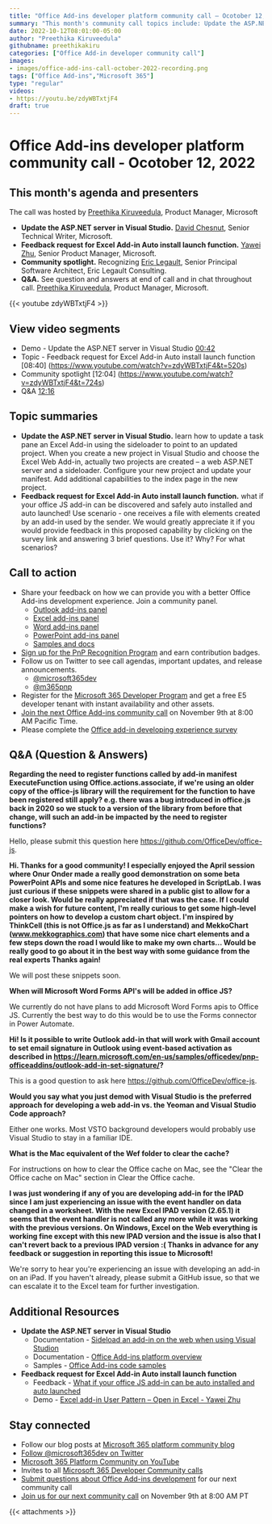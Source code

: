 ```yaml
---
title: "Office Add-ins developer platform community call – Ocotober 12, 2022"
summary: "This month's community call topics include: Update the ASP.NET server in Visual Studio (update a task pane an Excel Add-in using the sideloader to point to an updated project) – David Chesnut (Microsoft) and Feedback request for Excel Add-in Auto install launch function (thoughts on making your office JS add-in discoverable and safely auto install and launch it) - Yawei Zhu (Microsoft),  Community spotlight – shines on Eric Legault (Eric Legault Consulting), and Q&A at end of call and in chat throughout call."
date: 2022-10-12T08:01:00-05:00
author: "Preethika Kiruveedula"
githubname: preethikakiru
categories: ["Office Add-in developer community call"]
images:
- images/office-add-ins-call-october-2022-recording.png
tags: ["Office Add-ins","Microsoft 365"]
type: "regular"
videos:
- https://youtu.be/zdyWBTxtjF4
draft: true
---
```


# Office Add-ins developer platform community call - Ocotober 12, 2022

## This month's agenda and presenters

The call was hosted by [Preethika Kiruveedula](www.linkedin.com/in/preethika-kiruveedula-529b7a148), Product Manager, Microsoft  
* **Update the ASP.NET server in Visual Studio.** [David Chesnut](https://twitter.com/davidchesnut), Senior Technical Writer, Microsoft. 
* **Feedback request for Excel Add-in Auto install launch function.** [Yawei Zhu](https://www.linkedin.com/in/yaweizhu-henson/), Senior Product Manager, Microsoft. 
* **Community spotlight.** Recognizing [Eric Legault](https://twitter.com/elegault), Senior Principal Software Architect, Eric Legault Consulting.
* **Q&A.** See question and answers at end of call and in chat throughout call. [Preethika Kiruveedula](www.linkedin.com/in/preethika-kiruveedula-529b7a14), Product Manager, Microsoft.

{{< youtube zdyWBTxtjF4 >}}

## View video segments

* Demo - Update the ASP.NET server in Visual Studio [00:42](https://youtu.be/watch?v=zdyWBTxtjF4?t=42)
* Topic - Feedback request for Excel Add-in Auto install launch function [08:40] (https://www.youtube.com/watch?v=zdyWBTxtjF4&t=520s)
* Community spotlight [12:04] (https://www.youtube.com/watch?v=zdyWBTxtjF4&t=724s)
* Q&A [12:16](htthttps://www.youtube.com/watch?v=zdyWBTxtjF4&t=736s)

## Topic summaries

* **Update the ASP.NET server in Visual Studio.** learn how to update a task pane an Excel Add-in using the sideloader to point to an updated project.   When you create a new project in Visual Studio and choose the Excel Web Add-in, actually two projects are created – a web ASP.NET server and a sideloader.  Configure your new project and update your manifest.  Add additional capabilities to the index page in the new project.  
* **Feedback request for Excel Add-in Auto install launch function.** what if your office JS add-in can be discovered and safely auto installed and auto launched!   Use scenario - one receives a file with elements created by an add-in used by the sender.  We would greatly appreciate it if you would provide feedback in this proposed capability by clicking on the survey link and answering 3 brief questions.  Use it?  Why? For what scenarios?  
  
## Call to action
* Share your feedback on how we can provide you with a better Office Add-ins development experience. Join a community panel. 
    * [Outlook add-ins panel](https://ux.microsoft.com/Panel/OutlookAddinDeveloper)
    * [Excel add-ins panel](https://ux.microsoft.com/Panel/ExcelAddinDeveloper)
    * [Word add-ins panel](https://ux.microsoft.com/Panel/WordAddinDeveloper)
    * [PowerPoint add-ins panel](https://ux.microsoft.com/Panel/PowerPointAddinDeveloper)
    * [Samples and docs](https://ux.microsoft.com/Panel/OfficeAddinImproveSamplesDocs)
* [Sign up for the PnP Recognition Program](https://pnp.github.io/recognitionprogram/) and earn contribution badges.
* Follow us on Twitter to see call agendas, important updates, and release announcements. 
    * [@microsoft365dev](https://twitter.com/microsoft365dev)
    * [@m365pnp](https://twitter.com/m365pnp)
* Register for the [Microsoft 365 Developer Program](https://aka.ms/m365/devprogram) and get a free E5 developer tenant with instant availability and other assets.
* [Join the next Office Add-ins community call](https://aka.ms/officeaddinscommunitycall) on November 9th at 8:00 AM Pacific Time.
* Please complete the [Office add-in developing experience survey](https://forms.office.com/r/wmzCgccbPa)

## Q&A (Question & Answers)
**Regarding the need to register functions called by add-in manifest ExecuteFunction using Office.actions.associate, if we're using an older copy of the office-js library will the requirement for the function to have been registered still apply? e.g. there was a bug introduced in office.js back in 2020 so we stuck to a version of the library from before that change, will such an add-in be impacted by the need to register functions?**

Hello, please submit this question here https://github.com/OfficeDev/office-js. 

**Hi. Thanks for a good community! I especially enjoyed the April session where Onur Onder made a really good demonstration on some beta PowerPoint APIs and some nice features he developed in ScriptLab. I was just curious if these snippets were shared in a public gist to allow for a closer look. Would be really appreciated if that was the case. If I could make a wish for future content, I'm really curious to get some high-level pointers on how to develop a custom chart object. I'm inspired by ThinkCell (this is not Office.js as far as I understand) and MekkoChart (www.mekkographics.com) that have some nice chart elements and a few steps down the road I would like to make my own charts... Would be really good to go about it in the best way with some guidance from the real experts Thanks again!** 

We will post these snippets soon. 

**When will Microsoft Word Forms API's will be added in office JS?**

We currently do not have plans to add Microsoft Word Forms apis to Office JS. Currently the best way to do this would be to use the Forms connector in Power Automate. 

**Hi! Is it possible to write Outlook add-in that will work with Gmail account to set email signature in Outlook using event-based activation as described in https://learn.microsoft.com/en-us/samples/officedev/pnp-officeaddins/outlook-add-in-set-signature/?**

This is a good question to ask here https://github.com/OfficeDev/office-js.

**Would you say what you just demod with Visual Studio is the preferred approach for developing a web add-in vs. the Yeoman and Visual Studio Code approach?**

Either one works. Most VSTO background developers would probably use Visual Studio to stay in a familiar IDE.

**What is the Mac equivalent of the Wef folder to clear the cache?**

For instructions on how to clear the Office cache on Mac, see the "Clear the Office cache on Mac" section in Clear the Office cache.

**I was just wondering if any of you are developing add-in for the IPAD since I am just experiencing an issue with the event handler on data changed in a worksheet. With the new Excel IPAD version (2.65.1) it seems that the event handler is not called any more while it was working with the previous versions. On Windows, Excel on the Web everything is working fine except with this new IPAD version and the issue is also that I can't revert back to a previous IPAD version :( Thanks in advance for any feedback or suggestion in reporting this issue to Microsoft!**

We're sorry to hear you're experiencing an issue with developing an add-in on an iPad. If you haven't already, please submit a GitHub issue, so that we can escalate it to the Excel team for further investigation.


## Additional Resources

* **Update the ASP.NET server in Visual Studio**
    * Documentation - [Sideload an add-in on the web when using Visual Studion](https://learn.microsoft.com/en-us/office/dev/add-ins/testing/sideload-office-add-ins-for-testing#sideload-an-add-in-on-the-web-when-using-visual-studio)
    * Documentation - [Office Add-ins platform overview](https://learn.microsoft.com/en-us/office/dev/add-ins/overview/office-add-ins)
    * Samples - [Office Add-ins code samples](https://github.com/OfficeDev/Office-Add-in-samples)
* **Feedback request for Excel Add-in Auto install launch function**
    * Feedback - [What if your office JS add-in can be auto installed and auto launched](https://forms.office.com/Pages/ResponsePage.aspx?id=v4j5cvGGr0GRqy180BHbRxFri8-AP1RMhGrt_lYwo8BUMTcwNzBSU1dWM0paRE5HSTg1UkE4N1dMMS4u&wdLOR=c0D8EB527-F375-4499-8FE2-DA3B5029A060)
    * Demo - [Excel add-in User Pattern – Open in Excel - Yawei Zhu](https://www.youtube.com/watch?v=0OKULxfib44&feature=youtu.be) 
    

## Stay connected

* Follow our blog posts at [Microsoft 365 platform community blog](https://aka.ms/m365pnp/blog)
* [Follow @microsoft365dev on Twitter](https://twitter.com/microsoft365dev)
* [Microsoft 365 Platform Community on YouTube](https://aka.ms/m365/videos)
* Invites to all [Microsoft 365 Developer Community calls](https://aka.ms/M365DevCalls)
* [Submit questions about Office Add-ins development](https://aka.ms/officeaddinsform) for our next community call
* [Join us for our next community call](https://aka.ms/officeaddinscommunitycall) on November 9th at 8:00 AM PT

{{< attachments >}}
